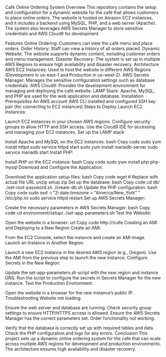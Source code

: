Café Online Ordering System
Overview
This repository contains the setup and configuration for a dynamic website for the café that allows customers to place online orders. The website is hosted on Amazon EC2 instances, and it includes a backend using MySQL, PHP, and a web server (Apache). The system also leverages AWS Secrets Manager to store sensitive credentials and AWS Cloud9 for development.

Features
Online Ordering: Customers can view the café menu and place orders.
Order History: Staff can view a history of all orders placed.
Dynamic Website: The website supports dynamic content, including customer orders and menu management.
Disaster Recovery: The system is set up in multiple AWS Regions to ensure high availability and disaster recovery.
Architecture
AWS EC2 Instances: Used to host the website in different AWS Regions (Development in us-east-1 and Production in us-west-2).
AWS Secrets Manager: Manages the sensitive configuration settings such as database credentials.
AWS Cloud9: Provides the development environment for managing and deploying the café website.
LAMP Stack: Apache, MySQL, and PHP are used for the web application and database.
Installation
Prerequisites
An AWS account
AWS CLI installed and configured
SSH key pair (for connecting to EC2 instances)
Steps to Deploy
Launch EC2 Instances:

Launch EC2 instances in your chosen AWS regions.
Configure security groups to allow HTTP and SSH access.
Use the Cloud9 IDE for accessing and managing your EC2 instances.
Set up the LAMP stack:

Install Apache and MySQL on the EC2 instances:
bash
Copy code
sudo yum install httpd
sudo service httpd start
sudo yum install mariadb-server
sudo service mariadb start
Install PHP:

Install PHP on the EC2 instance:
bash
Copy code
sudo yum install php php-mysql
Download and Configure the Application:

Download the application setup files:
bash
Copy code
wget <file-url>  # Replace with actual file URL
unzip setup.zip
Set up the database:
bash
Copy code
cd db/
./set-root-password.sh
./create-db.sh
Update the PHP configuration:
bash
Copy code
sudo sed -i "2i date.timezone = \"America/New_York\" " /etc/php.ini
sudo service httpd restart
Set up AWS Secrets Manager:

Create the necessary parameters in AWS Secrets Manager:
bash
Copy code
cd environment/setup/
./set-app-parameters.sh
Test the Website:

Open the website in a browser:
url
Copy code
http://<public-ip>/cafe
Creating an AMI and Deploying to a New Region
Create an AMI:

From the EC2 Console, select the instance and create an AMI image.
Launch an Instance in Another Region:

Launch a new EC2 instance in the desired AWS region (e.g., Oregon).
Use the AMI from the previous step to launch the new instance.
Configure Secrets in the New Region:

Update the set-app-parameters.sh script with the new region and instance DNS.
Run the script to configure the secrets in Secrets Manager for the new instance.
Test the Production Environment:

Open the website in a browser for the new instance’s public IP.
Troubleshooting
Website not loading:

Ensure the web server and database are running.
Check security group settings to ensure HTTP/HTTPS access is allowed.
Ensure the AWS Secrets Manager has the correct parameters set.
Order functionality not working:

Verify that the database is correctly set up with required tables and data.
Check the PHP configuration and logs for any errors.
Conclusion
This project sets up a dynamic online ordering system for the café that can scale across multiple AWS regions for development and production environments. The architecture ensures high availability and disaster recovery.

